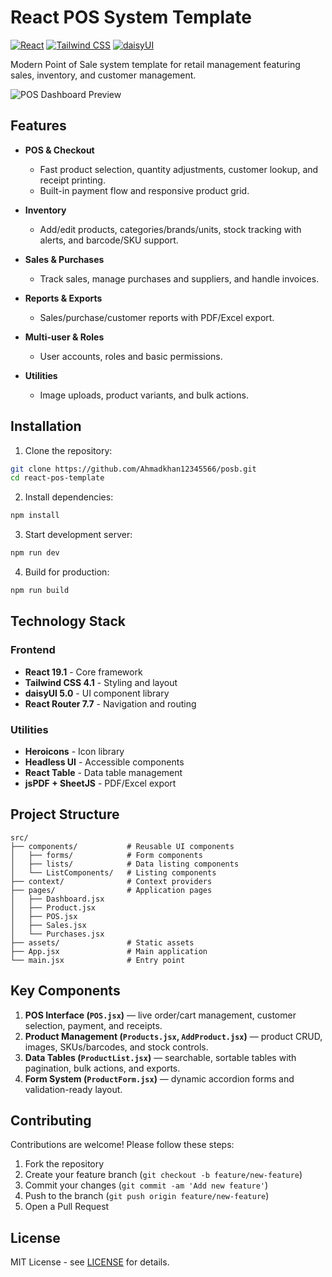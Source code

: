 # React POS System Template

[![React](https://img.shields.io/badge/React-19.1-61DAFB.svg?logo=react)](https://react.dev/)
[![Tailwind CSS](https://img.shields.io/badge/Tailwind_CSS-4.1-06B6D4.svg?logo=tailwind-css)](https://tailwindcss.com/)
[![daisyUI](https://img.shields.io/badge/daisyUI-5.0-FF7B00)](https://daisyui.com/)

Modern Point of Sale system template for retail management featuring sales, inventory, and customer management.

![POS Dashboard Preview](https://github.com/Ahmadkhan12345566/posb/blob/main/frontend/public/screenshot.png)

## Features

- **POS & Checkout**
  - Fast product selection, quantity adjustments, customer lookup, and receipt printing.
  - Built-in payment flow and responsive product grid.

- **Inventory**
  - Add/edit products, categories/brands/units, stock tracking with alerts, and barcode/SKU support.

- **Sales & Purchases**
  - Track sales, manage purchases and suppliers, and handle invoices.

- **Reports & Exports**
  - Sales/purchase/customer reports with PDF/Excel export.

- **Multi-user & Roles**
  - User accounts, roles and basic permissions.

- **Utilities**
  - Image uploads, product variants, and bulk actions.

## Installation

1. Clone the repository:
```bash
git clone https://github.com/Ahmadkhan12345566/posb.git
cd react-pos-template
```

2. Install dependencies:
```bash
npm install
```

3. Start development server:
```bash
npm run dev
```

4. Build for production:
```bash
npm run build
```

## Technology Stack

### Frontend
- **React 19.1** - Core framework
- **Tailwind CSS 4.1** - Styling and layout
- **daisyUI 5.0** - UI component library
- **React Router 7.7** - Navigation and routing

### Utilities
- **Heroicons** - Icon library
- **Headless UI** - Accessible components
- **React Table** - Data table management
- **jsPDF + SheetJS** - PDF/Excel export

## Project Structure

```
src/
├── components/           # Reusable UI components
│   ├── forms/            # Form components
│   ├── lists/            # Data listing components
│   └── ListComponents/   # Listing components
├── context/              # Context providers
├── pages/                # Application pages
│   ├── Dashboard.jsx
│   ├── Product.jsx
│   ├── POS.jsx
│   ├── Sales.jsx
│   └── Purchases.jsx
├── assets/               # Static assets
├── App.jsx               # Main application
└── main.jsx              # Entry point
```

## Key Components

1. **POS Interface (`POS.jsx`)** — live order/cart management, customer selection, payment, and receipts.  
2. **Product Management (`Products.jsx`, `AddProduct.jsx`)** — product CRUD, images, SKUs/barcodes, and stock controls.  
3. **Data Tables (`ProductList.jsx`)** — searchable, sortable tables with pagination, bulk actions, and exports.  
4. **Form System (`ProductForm.jsx`)** — dynamic accordion forms and validation-ready layout.

## Contributing

Contributions are welcome! Please follow these steps:
1. Fork the repository
2. Create your feature branch (`git checkout -b feature/new-feature`)
3. Commit your changes (`git commit -am 'Add new feature'`)
4. Push to the branch (`git push origin feature/new-feature`)
5. Open a Pull Request

## License

MIT License - see [LICENSE](LICENSE) for details.
```
